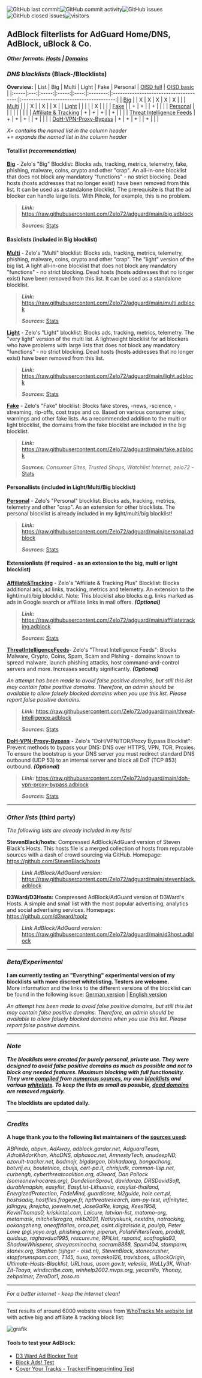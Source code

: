 ![GitHub last commit](https://img.shields.io/github/last-commit/zelo72/adguard)![GitHub commit activity](https://img.shields.io/github/commit-activity/m/zelo72/adguard)![GitHub issues](https://img.shields.io/github/issues/zelo72/adguard)![GitHub closed issues](https://img.shields.io/github/issues-closed/zelo72/adguard)![visitors](https://visitor-badge.glitch.me/badge?page_id=zelo72.adguard&left_color=grey&right_color=blue)

## AdBlock filterlists for AdGuard Home/DNS, AdBlock, uBlock & Co.
***Other formats: [Hosts](https://github.com/Zelo72/hosts) | [Domains](https://github.com/Zelo72/rpi)***

### ***DNS blacklists*** (Black-/Blocklists)

**Overview:**
| List | Big | Multi | Light | Fake | Personal | [OISD full](https://oisd.nl/downloads) | [OISD basic](https://oisd.nl/downloads) |
|:-----|:---:|:-----:|:-----:|:----:|:--------:|:--------------------------------------:|:---------------------------------------:|
| [Big](https://raw.githubusercontent.com/Zelo72/adguard/main/big.adblock)                                       |   | X | X | X | X | X |   |
| [Multi](https://raw.githubusercontent.com/Zelo72/adguard/main/multi.adblock)                                   |   |   | X |   | X |   | X |
| [Light](https://raw.githubusercontent.com/Zelo72/adguard/main/light.adblock)                                   |   |   |   |   | X |   |   |
| [Fake](https://raw.githubusercontent.com/Zelo72/adguard/main/fake.adblock)                                     |   | + | + |   | + |   |   |
| [Personal](https://raw.githubusercontent.com/Zelo72/adguard/main/personal.adblock)                             |   |   |   |   |   |   |   |
| [Affiliate & Tracking](https://raw.githubusercontent.com/Zelo72/adguard/main/affiliatetracking.adblock)        | + | + | + |   | + |   |   |
| [Threat Intelligence Feeds](https://raw.githubusercontent.com/Zelo72/adguard/main/threat-intelligence.adblock) | + | + | + |   | + |   |   |
| [DoH-VPN-Proxy-Bypass](https://raw.githubusercontent.com/Zelo72/adguard/main/doh-vpn-proxy-bypass.adblock)     | + | + | + |   | + |   |   |

*X= contains the named list in the column header    
+= expands the named list in the column header*
         
#### Totallist ***(recommendation)***

[**Big**](https://raw.githubusercontent.com/Zelo72/adguard/main/big.adblock) - Zelo's "Big" Blocklist: Blocks ads, tracking, metrics, telemetry, fake, phishing, malware, coins, crypto and other "crap". An all-in-one blocklist that does not block any mandatory "functions" - no strict blocking. Dead hosts (hosts addresses that no longer exist) have been removed from this list. It can be used as a standalone blocklist. The prerequisite is that the ad blocker can handle large lists. With Pihole, for example, this is no problem. 

> ***Link:***
> https://raw.githubusercontent.com/Zelo72/adguard/main/big.adblock
> 
> ***Sources:*** [Stats](https://github.com/Zelo72/rpi/blob/master/pihole/blocklists/big.stats)

#### Basiclists (included in Big blocklist)

[**Multi**](https://raw.githubusercontent.com/Zelo72/adguard/main/multi.adblock) - Zelo's "Multi" blocklist: Blocks ads, tracking, metrics, telemetry, phishing, malware, coins, crypto and other "crap". The "light" version of the big list. A light all-in-one blocklist that does not block any mandatory "functions" - no strict blocking. Dead hosts (hosts addresses that no longer exist) have been removed from this list. It can be used as a standalone blocklist. 

> ***Link:***
> https://raw.githubusercontent.com/Zelo72/adguard/main/multi.adblock
> 
> ***Sources:*** [Stats](https://github.com/Zelo72/rpi/blob/master/pihole/blocklists/multi.stats)

[**Light**](https://raw.githubusercontent.com/Zelo72/adguard/main/light.adblock) - Zelo's "Light" blocklist: Blocks ads, tracking, metrics, telemetry. The "very light" version of the multi list. A lightweight blocklist for ad blockers who have problems with large lists that does not block any mandatory "functions" - no strict blocking. Dead hosts (hosts addresses that no longer exist) have been removed from this list. 

> ***Link:***
> https://raw.githubusercontent.com/Zelo72/adguard/main/light.adblock
> 
> ***Sources:*** [Stats](https://github.com/Zelo72/rpi/blob/master/pihole/blocklists/light.stats)

[**Fake**](https://raw.githubusercontent.com/Zelo72/adguard/main/fake.adblock) - Zelo's "Fake" blocklist: Blocks fake stores, -news, -science, -streaming, rip-offs, cost traps and co. Based on various consumer sites, warnings and other fake lists. As a recommended addition to the multi or light blocklist, the domains from the fake blocklist are included in the big blocklist. 

> ***Link:*** https://raw.githubusercontent.com/Zelo72/adguard/main/fake.adblock
> 
> ***Sources:*** *Consumer Sites, Trusted Shops, Watchlist Internet, zelo72* - [Stats](https://github.com/Zelo72/rpi/blob/master/pihole/blocklists/fake.stats)

#### Personallists (included in Light/Multi/Big blocklist)

[**Personal**](https://raw.githubusercontent.com/Zelo72/adguard/main/personal.adblock) - Zelo's "Personal" blocklist: Blocks ads, tracking, metrics, telemetry and  other "crap". As an extension for other blocklists. The personal blocklist is already included in my light/multi/big blocklist! 

> ***Link:*** https://raw.githubusercontent.com/Zelo72/adguard/main/personal.adblock
> 
> ***Sources:*** [Stats](https://github.com/Zelo72/rpi/blob/master/pihole/blocklists/personal.stats)

#### Extensionlists (if required - as an extension to the big, multi or light blocklist)

[**Affiliate&Tracking**](https://raw.githubusercontent.com/Zelo72/adguard/main/affiliatetracking.adblock) - Zelo's "Affiliate & Tracking Plus" Blocklist: Blocks additional ads, ad links, tracking, metrics and telemetry. An extension to the light/multi/big blocklist. Note: This blocklist also blocks e.g. links marked as ads in Google search or affiliate links in mail offers. ***(Optional)***

> ***Link:*** https://raw.githubusercontent.com/Zelo72/adguard/main/affiliatetracking.adblock
> 
> ***Sources:*** [Stats](https://github.com/Zelo72/rpi/blob/master/pihole/blocklists/affiliatetracking.stats)

[**ThreatIntelligenceFeeds**](https://raw.githubusercontent.com/Zelo72/adguard/main/threat-intelligence.adblock)- Zelo's "Threat Intelligence Feeds": Blocks Malware, Crypto, Coins, Spam, Scam and Pishing - domains known to spread malware, launch phishing attacks, host command-and-control servers and more. Increases secutity significantly. ***(Optional)***

*An attempt has been made to avoid false positive domains, but still this list may contain false positive domains. Therefore, an admin should be available to allow falsely blocked domains when you use this list. Please report false positive domains.*

> ***Link:*** https://raw.githubusercontent.com/Zelo72/adguard/main/threat-intelligence.adblock
> 
> ***Sources:*** [Stats](https://github.com/Zelo72/rpi/blob/master/pihole/blocklists/threat-intelligence.stats)

[**DoH-VPN-Proxy-Bypass**](https://raw.githubusercontent.com/Zelo72/adguard/main/doh-vpn-proxy-bypass.adblock) - Zelo's "DoH/VPN/TOR/Proxy Bypass Blocklist": Prevent methods to bypass your DNS: DNS over HTTPS, VPN, TOR, Proxies. To ensure the bootstrap is your DNS server you must redirect standard DNS outbound (UDP 53) to an internal server and block all DoT (TCP 853) outbound. ***(Optional)***

> ***Link:*** https://raw.githubusercontent.com/Zelo72/adguard/main/doh-vpn-proxy-bypass.adblock
> 
> ***Sources:*** [Stats](https://raw.githubusercontent.com/Zelo72/adguard/main/doh-vpn-proxy-bypass.stats)

---

### ***Other lists*** (third party)
*The following lists are already included in my lists!*

**StevenBlack/hosts:** Compressed AdBlock/AdGuard version of Steven Black's Hosts. This hosts file is a merged collection of hosts from reputable sources with a dash of crowd sourcing via GitHub. Homepage: https://github.com/StevenBlack/hosts
> ***Link AdBlock/AdGuard version:*** https://raw.githubusercontent.com/Zelo72/adguard/main/stevenblack.adblock

**D3Ward/D3Hosts:** Compressed AdBlock/AdGuard version of D3Ward's Hosts. A simple and small list with the most popular advertising, analytics and social advertising services. Homepage: https://github.com/d3ward/toolz
> ***Link AdBlock/AdGuard version:*** https://raw.githubusercontent.com/Zelo72/adguard/main/d3host.adblock

---

### ***Beta/Experimental***

**I am currently testing an "Everything" experimental version of my blocklists with more discreet whitelisting. Testers are welcome.**    
More information and the links to the different versions of the blocklist can be found in the following issue: [German version](https://github.com/Zelo72/rpi/issues/22) | [English version](https://github.com/Zelo72/rpi/issues/23)

*An attempt has been made to avoid false positive domains, but still this list may contain false positive domains. Therefore, an admin should be available to allow falsely blocked domains when you use this list. Please report false positive domains.*

---

### ***Note***

***The blocklists were created for purely personal, private use. They were designed to avoid false positive domains as much as possible and not to block any needed features. Maximum blocking with full functionality. They were [compiled](https://github.com/Zelo72/rpi/tree/master/pihole/blocklists/build) from [numerous sources](https://github.com/Zelo72/rpi/blob/master/SOURCES.md), my own [blacklists](https://github.com/Zelo72/rpi/tree/master/pihole/blocklists/data) and various [whitelists](https://github.com/Zelo72/rpi/blob/master/SOURCES.md#white--dead-list). To keep the lists as small as possible, [dead domains](https://github.com/Zelo72/rpi/blob/master/SOURCES.md#white--dead-list) are removed regularly.***

**The blocklists are updated daily.**

---

### ***Credits***

**A huge thank you to the following list maintainers of the [sources used](https://github.com/Zelo72/rpi/blob/master/SOURCES.md):**

*ABPindo, abpvn, AdAway, adblock.gardar.net, AdguardTeam, AdroitAdorKhan, AhaDNS, alphasoc.net, AmnestyTech, anudeepND, azorult-tracker.net, badmojr, bigdargon, blokadaorg, bongochong, botvrij.eu, boutetnico, cbuijs, cert-pa.it, chrisjudk, common-lisp.net, curbengh, cyberthreatcoalition.org, d3ward, Dan Pollock (someonewhocares.org), DandelionSprout, davidonzo, DRSDavidSoft, durablenapkin, easylist, EasyList-Lithuania, easylist-thailand, EnergizedProtection, FadeMind, guardicore, hl2guide, hole.cert.pl, hoshsadiq, hostfiles.frogeye.fr, hpthreatresearch, iam-py-test, infinitytec, jdlingyu, jkrejcha, joewein.net, JoseGalRe, kargig, Kees1958, KevinThomas0, kriskintel.com, Laicure, latvian-list, matomo-org, metamask, mitchellkrogza, mkb2091, Natizyskunk, nextdns, notracking, ookangzheng, oneoffdallas, orca.pet, osint.digitalside.it, paulgb, Peter Lowe (pgl.yoyo.org), phishing.army, piperun, PolishFiltersTeam, prodaft, quidsup, raghavdua1995, rescure.me, RPiList, rspamd, scafroglia93, ShadowWhisperer, shreyasminocha, socram8888, Spam404, stamparm, stanev.org, Stephan (sjhgvr - oisd.nl), StevenBlack, stonecrusher, stopforumspam.com, T145, tiuxo, tomasko126, travisboss, uBlockOrigin, Ultimate-Hosts-Blacklist, URLhaus, usom.gov.tr, velesila, WaLLy3K, What-Zit-Tooya, windscribe.com, winhelp2002.mvps.org, yecarrillo, Yhonay, zebpalmer, ZeroDot1, zoso.ro*

---

*For a better internet - keep the internet clean!*

---

Test results of around 6000 website views from [WhoTracks.Me website list](https://whotracks.me/websites.html) with active big and affiliate & tracking block list:

![grafik](https://user-images.githubusercontent.com/62211544/137098766-08427ada-623c-4590-a689-03a4c1159cd4.png)

#### **Tools to test your AdBlock:**

- [D3 Ward Ad Blocker Test](https://d3ward.github.io/toolz/adblock.html)
- [Block Ads! Test](https://blockads.fivefilters.org)
- [Cover Your Tracks - Tracker/Fingerprinting Test](https://coveryourtracks.eff.org/)
